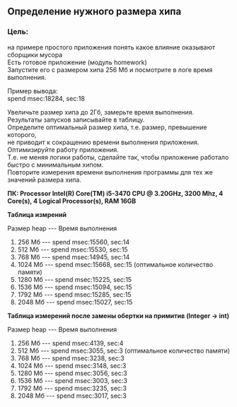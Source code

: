 ## Определение нужного размера хипа
### Цель:
на примере простого приложения понять какое влияние оказывают сборщики мусора  
Есть готовое приложение (модуль homework)  
Запустите его с размером хипа 256 Мб и посмотрите в логе время выполнения.

Пример вывода:  
spend msec:18284, sec:18

Увеличьте размер хипа до 2Гб, замерьте время выполнения.   
Результаты запусков записывайте в таблицу.  
Определите оптимальный размер хипа, т.е. размер, превышение которого,  
не приводит к сокращению времени выполнения приложения.  
Оптимизируйте работу приложения.  
Т.е. не меняя логики работы, сделайте так, чтобы приложение работало быстро с минимальным хипом.  
Повторите измерения времени выполнения программы для тех же значений размера хипа.  


**ПК: Processor Intel(R) Core(TM) i5-3470 CPU @ 3.20GHz, 3200 Mhz, 4 Core(s), 4 Logical Processor(s), RAM 16GB**


**Таблица измрений**

Размер heap --- Время выполнения
1. 256 Мб --- spend msec:15560, sec:14
2. 512 Мб --- spend msec:15530, sec:15
3. 768 Мб --- spend msec:14945, sec:14
4. 1024 Мб --- spend msec:15668, sec:15 (оптимальное количество памяти)
5. 1280 Мб --- spend msec:15225, sec:15
6. 1536 Мб --- spend msec:15094, sec:15
7. 1792 Мб --- spend msec:15285, sec:15
8. 2048 Мб --- spend msec:15027, sec:15


**Таблица измерений после замены обертки на примитив (Integer -> int)**

Размер heap --- Время выполнения
1. 256 Мб --- spend msec:4139, sec:4
2. 512 Мб --- spend msec:3055, sec:3 (оптимальное количество памяти)
3. 768 Мб --- spend msec:3238, sec:3
4. 1024 Мб --- spend msec:3148, sec:3 
5. 1280 Мб --- spend msec:3056, sec:3
6. 1536 Мб --- spend msec:3003, sec:3
7. 1792 Мб --- spend msec:3235, sec:3
8. 2048 Мб --- spend msec:3017, sec:3
